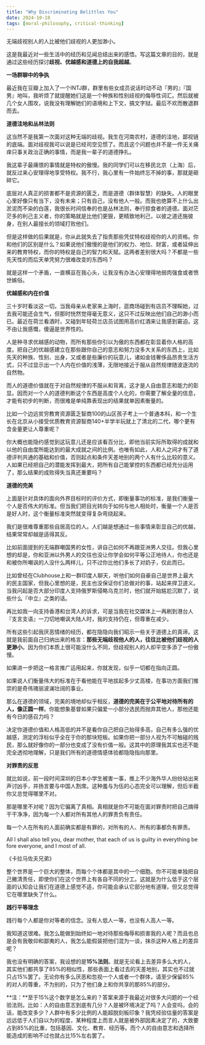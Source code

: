 ```yaml
---
title: "Why Discriminating Belittles You"
date: 2024-10-18
tags: [moral-philosophy, critical-thinking]
---
```




无端歧视别人的人比被他们歧视的人更加渺小。

这是我最近对一些生活中的经历和见闻总结出来的感悟。写这篇文章的目的，就是通过这些经历探讨**歧视、优越感和道德上的自我超越**。

**一场群聊中的争执**

最近我在豆瓣上加入了一个INTJ群，群里有些女成员说话时动不动『男的』『国男』地叫，我听烦了就提醒她们这是一个种族和性别歧视的侮辱性词汇。然后就被几个女人围攻，说我没有理解她们的语境和上下文，搞文字狱。最后不欢而散退群而去。

**道德洼地和丛林法则**

这当然不是我第一次面对这种无端的歧视。我生在河南农村，道德的洼地，鄙视链的底端。面对歧视我可以说是已经司空见惯了。而且这个问题也并不是一件无关痛痒只事关政治正确的事情，而是我一辈子的道德挣扎。

我这辈子最痛恨的事情就是特权的傲慢。我的同学们可以在移民北京（上海）后，就反过来心安理得地享受特权。我不行，我心里有一件始终忘不掉的事，那就是砸碎它。

底层对人真正的损害都不是资源的匮乏，而是道德（群体智慧）的缺失。人的眼里心里好像只有当下，没有未来；只有自己，没有他人一般。而我也绝算不上什么出淤泥而不染的白莲，我很长时间信奉的也是丛林法则，奉行掠食者的道德。面对茫茫多的利己主义者，你的策略就是比他们更狠，更精致地利己，以彼之道还施彼身，在别人最擅长的领域打败他们。

但是这样做的后果就是，你从此就失去了指责那些凭仗特权歧视你的人的资格。你和他们的区别是什么？如果说他们傲慢的是他们的权力、地位、财富，或者延伸出来的教育特权，而你的特权是自己的智力和天赋。这两者差别很大吗？不都是一些先天性的而后天单凭努力很难改变的东西吗？

就是这样一个矛盾，一直横亘在我心头，让我没有办法心安理得地弱肉强食或者愤世嫉俗。

**优越感和内在价值**

三十岁时看淡这一切。当我母亲从老家来上海时，逛商场碰到有店员不理睬她，过去我可能还会生气，但那时恍然觉得毫无意义，这只不过反映出他们自己的渺小而已。最近在荷兰看酒时，又碰到年轻荷兰店员试图用高价红酒来让我感到窘迫。这不由让我感慨，傻逼是世界性的。

人是种寻求优越感的动物，而所有那些你引以为傲的东西都在彰显着你人格的高度。把自己的优越感建立在那些跟你自己的意志和努力没多大关系的东西上，比如先天的种族、性别、出身，又或者是些廉价的玩意儿，诸如金钱奢侈品昂贵生活方式，只不过显示出一个人内在价值的浅薄，无限地接近于服从自然规律随波逐流的自然物。

而人的道德价值就在于对自然规律的不服从和背离，这才是人自由意志和能力的彰显。因而对一个人的道德判断这个东西是高度个人化的，你需要了解全量的信息，才能有初步的判断，而很难是单纯靠表现出的结果就单因素衡量的。

比如一个边远贫穷教育资源匮乏智商100的山区孩子考上一个普通本科，和一个生长在北京从小接受优质教育资源智商140+半学半玩就上了清北的二代，哪个更有含金量更让人尊重呢？

你大概也能隐约感觉到这玩意儿还是应该看百分比，即他当前实际所取得的成就和以他的自由度所能达到的最大成就之间的比例。也唯有如此，人和人之间才有了道德评判共通的基础和价值，否则起点和条件天差地别的两个人有什么比较的意义。人如果已经把自己的潜能发挥到最大，把所有自己能掌控的东西都已经充分运用了，那么结果的成败得失当真还重要吗？

**道德的完美**

上面是针对具体的面向外界目标时的评价方式，即衡量事功的标准，是我们衡量一个人是否伟大的标准。但当我们把目光转向于如何与他人相处时，衡量一个人是否是好人时，这个衡量标准突然就变得复杂弯绕起来。

我们是很难尊重那些自居高位的人。人们越是想通过一些事情来彰显自己的优越，结果常常却越是适得其反。

比如前面提到的无端群嘲国男的女性，讲自己如何不再跟亚洲男人交往。但我心里想的却是，你和亚洲以外男人的交往也没让你学会如何平等公正地待人，你也还是和被你所嘲讽的人没什么两样儿，只不过你比他们多长了对奶子，仅此而已。

比如曾经在Clubhouse上和一群印度人聊天，听他们如何自豪自己是世界上最大的民主国家，但我心里想的是，民主也没保证你们总做对的事，站起来捍卫道义。当我问起是否大部分印度人支持俄罗斯侵略乌克兰时，他们就开始尴尬沉默了，说些什么『中立』之类的话。

再比如我一向支持香港和台湾人的诉求，可是当我在社交媒体上一再刷到港台人『支言支语』一刀切地嘲讽大陆人时，我的支持仍在，但尊重在减少。

所有这些引起我厌恶情绪的经历，都在隐隐向我们昭示一些关于道德上的真谛。这就是我前面自己归纳出来的格言：**那些无端歧视他人的人，往往比被他们歧视的人更渺小**。因为你们本质上很可能没什么不同，但歧视别人的人却平空多添了一份傲慢。

如果进一步把这一格言推广运用起来，你就发现，似乎一切都在指向正圆。

如果说人们衡量伟大的标准在于看他能在平地拔起多少丈高楼，在事功方面我们推崇的是奇伟瑰丽波澜壮阔的事业。

那么在道德的领域，完美的境地却似乎相反，**道德的完美在于公平地对待所有的人，像正圆一样**。你能想象基督如果只偏爱一小部分选民而抛弃其他人，那他还能有今日的感召力吗？

决定你道德价值和人格高低的并不是看你自己把自己抬得多高，自己有多么强的优越感，测定的浮标似乎全在于你的那块短板。如果你把一部分人视为不可触碰的贱民，那么就好像你的一部分也变成了没有价值一般。这其中的原理我其实也还不能完全透彻地理解，只是我们所有的道德情感体验都隐隐指向那里。

**对罪责的反思**

就比如说，前一段时间深圳的日本小学生被害一事，推上不少海外华人纷纷站出来声讨凶手，并扬言要与中国人割席。这种羞与为伍的心态完全可以理解，但后半截你又总觉得哪里不对。

那是哪里不对呢？因为它偏离了真相。真相就是你不可能在面对罪责时把自己摘得干干净净，因为每一个人都对所有其他人的罪责负有责任。

每一个人在所有的人面前确实都是有罪的，对所有的人、所有的事都负有罪责。

All I shall also tell you, dear mother, that each of us is guilty in everything before everyone, and I most of all.

《卡拉马佐夫兄弟》

整个世界是一个巨大的整体，而每个个体都是其中的一个细胞。你不可能单独把自己撇清责任，即使你们在这个世界上有各自不同的分工。这就是为什么低于这个层面的认知会让我们在道德上感觉不适，你可能会承认它部分地有道理，但又总觉得它在哪里缺失了什么。

**践行平等理念**

践行每个人都是你对等者的信念。没有人低人一等，也没有人高人一等。

我知道这很难。我怎么能做到始终如一地对待那些侮辱和损害我的人呢？而且也总是会有我敬仰和鄙夷的人，我怎么能假装把他们混为一谈，抹杀这种人格上的差异呢？

我也没有明确的答案，我设想的是**15%法则**。就是无论看上去差异多么大的人，其实他们都共享了85%的相似性，那些表面上看过去的天差地别，其实也不过就只占15%罢了。无论你有多么厌恶和忽视一个人或者一个群体，请至少保留85%的对人的尊重，不为别的，只为了他们身上和你共享的那85%的部分。

**注：**至于15%这个数字是怎么来的？答案来源于我最近对很多大问题的一个经验法则。比如：人的自由意志到底有几分？人是被环境决定了吗？人会变吗，会的话，能改变多少？人群中有多少比例的人能超脱刻板印象？我凭经验估量的答案是远远低于人们自以为的程度，某种程度上而言人就是被外部因素决定了的，大致要占到85%的比重，包括基因、文化、教育、经历等。而个人的自由意志和选择所能造成的影响不过也就占比15%左右罢了。
